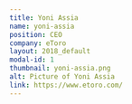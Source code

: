 ```yaml
---
title: Yoni Assia
name: yoni-assia
position: CEO
company: eToro
layout: 2018_default
modal-id: 1
thumbnail: yoni-assia.png
alt: Picture of Yoni Assia
link: https://www.etoro.com/
---
```

